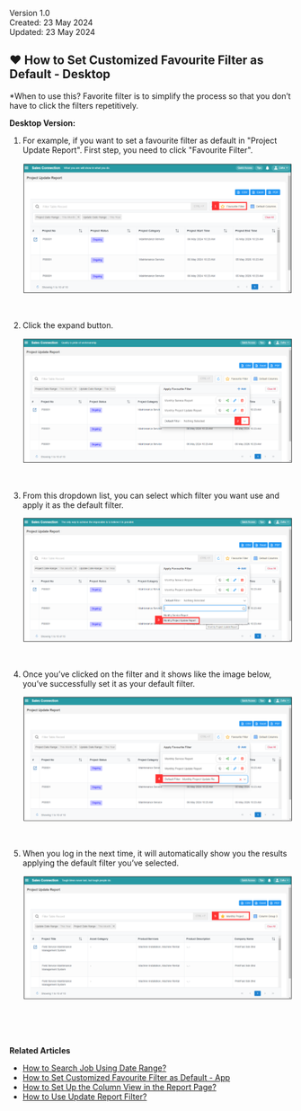 Version 1.0<br>
Created: 23 May 2024<br>
Updated: 23 May 2024<br>
## ❤ How to Set Customized Favourite Filter as Default - Desktop

*When to use this? Favorite filter is to simplify the process so that you don’t have to click the filters repetitively.<br>

**Desktop Version:**<br>

1. For example, if you want to set a favourite filter as default in "Project Update Report". First step, you need to click "Favourite Filter".

   <p align="center">
     <img src="img/How_to_Set_Customize_Favourite_Filter_as_default_Step_1.png" alt="Set Customized Favourite FIlter as default Step 1">
   </p><br>

2. Click the expand button.

   <p align="center">
     <img src="img/How_to_Set_Customize_Favourite_Filter_as_default_Step_2.png" alt="Set Customized Favourite FIlter as default Step 2">
   </p><br>

3. From this dropdown list, you can select which filter you want use and apply it as the default filter. 

   <p align="center">
     <img src="img/How_to_Set_Customize_Favourite_Filter_as_default_Step_3.png" alt="Set Customized Favourite FIlter as default Step 3">
   </p><br>

4. Once you’ve clicked on the filter and it shows like the image below, you’ve successfully set it as your default filter.

   <p align="center">
     <img src="img/How_to_Set_Customize_Favourite_Filter_as_default_Step_4.png" alt="Set Customized Favourite FIlter as default Step 4">
   </p><br>

6. When you log in the next time, it will automatically show you the results applying the default filter you’ve selected.

   <p align="center">
     <img src="img/How_to_Set_Customize_Favourite_Filter_as_default_Result.png" alt="Set Customized Favourite FIlter as default Step 5">
   </p>

<br><br><br>

**Related Articles**<br>
- [How to Search Job Using Date Range?](Job_Filter_by_Date_Range.md)
- [How to Set Customized Favourite Filter as Default - App ](Default_Favourite_Filter_App.md)
- [How to Set Up the Column View in the Report Page?](How_to_Set_Up_the_Column_View_in_the_Report_Page.md)
- [How to Use Update Report Filter?](Job_Update_Report_Filter.md)

